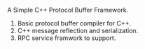 A Simple C++ Protocol Buffer Framework.

1. Basic protocol buffer compiler for C++.
2. C++ message reflection and serialization.
3. RPC service framwork to support.
